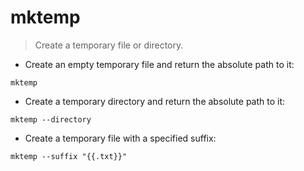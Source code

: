# mktemp

> Create a temporary file or directory.

- Create an empty temporary file and return the absolute path to it:

`mktemp`

- Create a temporary directory and return the absolute path to it:

`mktemp --directory`

- Create a temporary file with a specified suffix:

`mktemp --suffix "{{.txt}}"`
